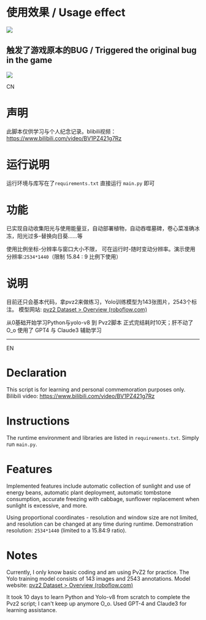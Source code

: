 # 使用效果 / Usage effect
![](https://github.com/YoulQey/U7-File/blob/main/Auto-Pvz-gif1.gif)
## 触发了游戏原本的BUG / Triggered the original bug in the game
![](https://github.com/YoulQey/U7-File/blob/main/Auto-Pvz-gif2.gif)

CN
# 声明
此脚本仅供学习与个人纪念记录。blibili视频：https://www.bilibili.com/video/BV1PZ421g7Rz

# 运行说明
运行环境与库写在了`requirements.txt`
直接运行 `main.py` 即可

# 功能
已实现自动收集阳光与使用能量豆，自动部署植物，自动吞噬墓碑，卷心菜准确冰冻，阳光过多-替换向日葵......等

使用比例坐标-分辨率与窗口大小不限，
可在运行时-随时变动分辨率。演示使用分辨率:`2534*1440`（限制 15.84 : 9 比例下使用）

# 说明
目前还只会基本代码，拿pvz2来做练习，Yolo训练模型为143张图片，2543个标注。
模型网站: [pvz2 Dataset > Overview (roboflow.com)](https://universe.roboflow.com/pvz2/pvz2)

从0基础开始学习Python与yolo-v8 到 Pvz2脚本 正式完结耗时10天；肝不动了O_o
使用了 GPT4 与 Claude3 辅助学习

---------------------------------------------------------------------------------------------------------------------------------------------------------------------------------------------------
EN
# Declaration
This script is for learning and personal commemoration purposes only. Bilibili video: https://www.bilibili.com/video/BV1PZ421g7Rz

# Instructions
The runtime environment and libraries are listed in `requirements.txt`. Simply run `main.py`.

# Features
Implemented features include automatic collection of sunlight and use of energy beans, automatic plant deployment, automatic tombstone consumption, accurate freezing with cabbage, sunflower replacement when sunlight is excessive, and more.

Using proportional coordinates - resolution and window size are not limited, and resolution can be changed at any time during runtime. Demonstration resolution: `2534*1440` (limited to a 15.84:9 ratio).

# Notes
Currently, I only know basic coding and am using PvZ2 for practice. The Yolo training model consists of 143 images and 2543 annotations. Model website: [pvz2 Dataset > Overview (roboflow.com)](https://universe.roboflow.com/pvz2/pvz2)

It took 10 days to learn Python and Yolo-v8 from scratch to complete the Pvz2 script; I can't keep up anymore O_o. Used GPT-4 and Claude3 for learning assistance.
